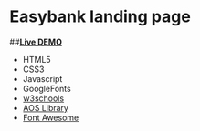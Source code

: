 # Easybank landing page

##[**Live DEMO**](https://dvdolivera.github.io/EasyBank/)


+ HTML5
+ CSS3
+ Javascript
+ GoogleFonts
+ [w3schools](https://www.w3schools.com/)
+ [AOS Library](https://michalsnik.github.io/aos/)
+ [Font Awesome](https://fontawesome.com/)
